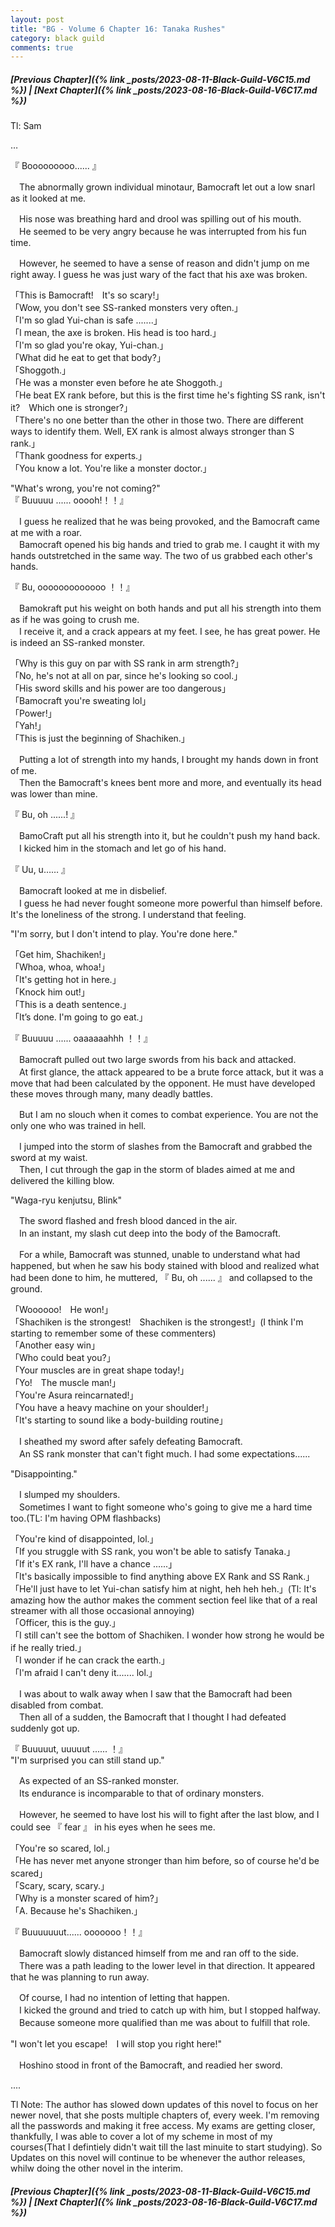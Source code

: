 ```yaml
---
layout: post
title: "BG - Volume 6 Chapter 16: Tanaka Rushes"
category: black guild
comments: true
---
```


##### [Previous Chapter]({% link _posts/2023-08-11-Black-Guild-V6C15.md %}) \| [Next Chapter]({% link _posts/2023-08-16-Black-Guild-V6C17.md %})



Tl: Sam


…


『 Booooooooo...... 』

　The abnormally grown individual minotaur, Bamocraft let out a low snarl as it looked at me.

　His nose was breathing hard and drool was spilling out of his mouth.   
　He seemed to be very angry because he was interrupted from his fun time.   

　However, he seemed to have a sense of reason and didn't jump on me right away. I guess he was just wary of the fact that his axe was broken.
<!--more-->

「This is Bamocraft!　It's so scary!」   
「Wow, you don't see SS-ranked monsters very often.」   
「I'm so glad Yui-chan is safe .......」   
「I mean, the axe is broken. His head is too hard.」   
「I'm so glad you're okay, Yui-chan.」   
「What did he eat to get that body?」   
「Shoggoth.」   
「He was a monster even before he ate Shoggoth.」   
「He beat EX rank before, but this is the first time he's fighting SS rank, isn't it?　Which one is stronger?」   
「There's no one better than the other in those two. There are different ways to identify them. Well, EX rank is almost always stronger than S rank.」   
「Thank goodness for experts.」   
「You know a lot. You're like a monster doctor.」

"What's wrong, you're not coming?"   
『 Buuuuu ...... ooooh!！！』

　I guess he realized that he was being provoked, and the Bamocraft came at me with a roar.   
　Bamocraft opened his big hands and tried to grab me. I caught it with my hands outstretched in the same way. The two of us grabbed each other's hands.

『 Bu, ooooooooooooo ！！』

　Bamokraft put his weight on both hands and put all his strength into them as if he was going to crush me.   
　I receive it, and a crack appears at my feet. I see, he has great power. He is indeed an SS-ranked monster.

「Why is this guy on par with SS rank in arm strength?」   
「No, he's not at all on par, since he's looking so cool.」   
「His sword skills and his power are too dangerous」   
「Bamocraft you're sweating lol」   
「Power!」   
「Yah!」   
「This is just the beginning of Shachiken.」

　Putting a lot of strength into my hands, I brought my hands down in front of me.   
　Then the Bamocraft's knees bent more and more, and eventually its head was lower than mine.

『 Bu, oh ......! 』

　BamoCraft put all his strength into it, but he couldn't push my hand back.   
　I kicked him in the stomach and let go of his hand.

『 Uu, u……  』

　Bamocraft looked at me in disbelief.   
　I guess he had never fought someone more powerful than himself before.    It's the loneliness of the strong. I understand that feeling.

"I'm sorry, but I don't intend to play. You're done here."

「Get him, Shachiken!」   
「Whoa, whoa, whoa!」   
「It's getting hot in here.」   
「Knock him out!」   
「This is a death sentence.」   
「It’s done. I'm going to go eat.」

『 Buuuuu ...... oaaaaaahhh ！！』

　Bamocraft pulled out two large swords from his back and attacked.   
　At first glance, the attack appeared to be a brute force attack, but it was a move that had been calculated by the opponent. He must have developed these moves through many, many deadly battles.

　But I am no slouch when it comes to combat experience. You are not the only one who was trained in hell.

　I jumped into the storm of slashes from the Bamocraft and grabbed the sword at my waist.   
　Then, I cut through the gap in the storm of blades aimed at me and delivered the killing blow.

"Waga-ryu kenjutsu, Blink"

　The sword flashed and fresh blood danced in the air.   
　In an instant, my slash cut deep into the body of the Bamocraft.

　For a while, Bamocraft was stunned, unable to understand what had happened, but when he saw his body stained with blood and realized what had been done to him, he muttered, 『 Bu, oh ...... 』 and collapsed to the ground.

「Woooooo!　He won!」   
「Shachiken is the strongest!　Shachiken is the strongest!」(I think I'm starting to remember some of these commenters)   
「Another easy win」   
「Who could beat you?」   
「Your muscles are in great shape today!」   
「Yo!　The muscle man!」   
「You're Asura reincarnated!」   
「You have a heavy machine on your shoulder!」   
「It's starting to sound like a body-building routine」

　I sheathed my sword after safely defeating Bamocraft.   
　An SS rank monster that can't fight much. I had some expectations......

"Disappointing."

　I slumped my shoulders.   
　Sometimes I want to fight someone who's going to give me a hard time too.(TL: I'm having OPM flashbacks)

「You're kind of disappointed, lol.」   
「If you struggle with SS rank, you won't be able to satisfy Tanaka.」   
「If it's EX rank, I'll have a chance ......」   
「It's basically impossible to find anything above EX Rank and SS Rank.」   
「He'll just have to let Yui-chan satisfy him at night, heh heh heh.」(Tl: It's amazing how the author makes the comment section feel like that of a real streamer with all those occasional annoying)   
「Officer, this is the guy.」   
「I still can't see the bottom of Shachiken. I wonder how strong he would be if he really tried.」   
「I wonder if he can crack the earth.」   
「I'm afraid I can't deny it....... lol.」

　I was about to walk away when I saw that the Bamocraft had been disabled from combat.   
　Then all of a sudden, the Bamocraft that I thought I had defeated suddenly got up.

『 Buuuuut, uuuuut ...... ！』   
"I'm surprised you can still stand up."

　As expected of an SS-ranked monster.   
　Its endurance is incomparable to that of ordinary monsters.

　However, he seemed to have lost his will to fight after the last blow, and I could see 『 fear 』 in his eyes when he sees me.

「You're so scared, lol.」   
「He has never met anyone stronger than him before, so of course he'd be scared」   
「Scary, scary, scary.」   
「Why is a monster scared of him?」   
「A. Because he's Shachiken.」

『 Buuuuuuut...... ooooooo！！』

　Bamocraft slowly distanced himself from me and ran off to the side.   
　There was a path leading to the lower level in that direction. It appeared that he was planning to run away.

　Of course, I had no intention of letting that happen.   
　I kicked the ground and tried to catch up with him, but I stopped halfway.   
　Because someone more qualified than me was about to fulfill that role.

"I won't let you escape!　I will stop you right here!"

　Hoshino stood in front of the Bamocraft,  and readied her sword.



....


Tl Note: The author has slowed down updates of this novel to focus on her newer novel, that she posts multiple chapters of, every week. I'm removing all the passwords and making it free access. My exams are getting closer, thankfully, I was able to cover a lot of my scheme in most of my courses(That I defintiely didn't wait till the last minuite to start studying). So Updates on this novel will continue to be whenever the author releases, whilw doing the other novel in the interim.



##### [Previous Chapter]({% link _posts/2023-08-11-Black-Guild-V6C15.md %}) \| [Next Chapter]({% link _posts/2023-08-16-Black-Guild-V6C17.md %})
